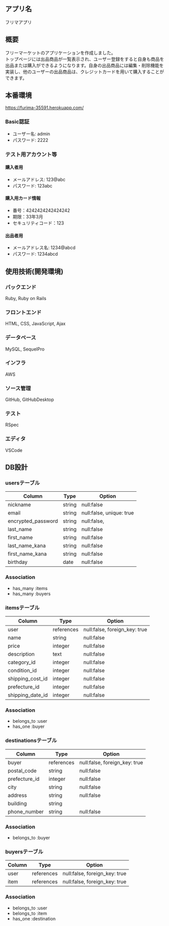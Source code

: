 ## アプリ名
フリマアプリ
## 概要
フリーマーケットのアプリケーションを作成しました。<br>
トップページには出品商品が一覧表示され、ユーザー登録をすると自身も商品を出品または購入ができるようになります。自身の出品商品には編集・削除機能を実装し、他のユーザーの出品商品は、クレジットカードを用いて購入することができます。
## 本番環境
https://furima-35591.herokuapp.com/
### Basic認証
- ユーザー名: admin
- パスワード: 2222
### テスト用アカウント等
#### 購入者用
- メールアドレス: 123@abc
- パスワード: 123abc
#### 購入用カード情報
- 番号：4242424242424242
- 期限：33年3月
- セキュリティコード：123
#### 出品者用
- メールアドレス名: 1234@abcd
- パスワード: 1234abcd
## 使用技術(開発環境)
### バックエンド
Ruby, Ruby on Rails
### フロントエンド
HTML, CSS, JavaScript, Ajax  
### データベース  
MySQL, SequelPro
### インフラ
AWS  
### ソース管理  
GitHub, GitHubDesktop
### テスト
RSpec  
### エディタ  
VSCode
## DB設計
### usersテーブル
| Column             | Type   | Option                   |
| ------------------ | ------ | ------------------------ |
| nickname           | string | null:false               |
| email              | string | null:false, unique: true |
| encrypted_password | string | null:false,              |
| last_name          | string | null:false               |
| first_name         | string | null:false               |
| last_name_kana     | string | null:false               |
| first_name_kana    | string | null:false               |
| birthday           | date   | null:false               |
### Association
- has_many :items
- has_many :buyers
### itemsテーブル
| Column                 | Type       | Option                        |
| ---------------------- | ---------- | ----------------------------- |
| user                   | references | null:false, foreign_key: true |
| name                   | string     | null:false                    |
| price                  | integer    | null:false                    |
| description            | text       | null:false                    |
| category_id            | integer    | null:false                    |
| condition_id           | integer    | null:false                    |
| shipping_cost_id       | integer    | null:false                    |
| prefecture_id          | integer    | null:false                    | 
| shipping_date_id       | integer    | null:false                    |
### Association
- belongs_to :user
- has_one :buyer
### destinationsテーブル
| Column        | Type       | Option                        |
| ------------- | ---------- | ----------------------------- |
| buyer         | references | null:false, foreign_key: true |
| postal_code   | string     | null:false                    |
| prefecture_id | integer    | null:false                    |
| city          | string     | null:false                    |
| address       | string     | null:false                    |
| building      | string     |                               |
| phone_number  | string     | null:false                    | 
### Association
- belongs_to :buyer
### buyersテーブル
| Column  | Type       | Option                        |
| ------- | ---------- | ----------------------------- |
| user    | references | null:false, foreign_key: true |
| item    | references | null:false, foreign_key: true |
### Association
- belongs_to :user
- belongs_to :item
- has_one :destination